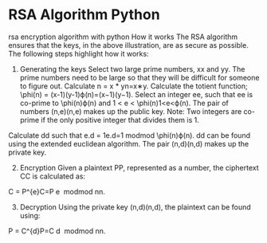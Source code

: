 # RSA Algorithm Python
rsa encryption algorithm with python
How it works
The RSA algorithm ensures that the keys, in the above illustration, are as secure as possible. The following steps highlight how it works:

1. Generating the keys
Select two large prime numbers, xx and yy. The prime numbers need to be large so that they will be difficult for someone to figure out.
Calculate n = x * yn=x∗y.
Calculate the totient function; \phi(n) = (x-1)(y-1)ϕ(n)=(x−1)(y−1).
Select an integer ee, such that ee is co-prime to \phi(n)ϕ(n) and 1 < e < \phi(n)1<e<ϕ(n). The pair of numbers (n,e)(n,e) makes up the public key.
Note: Two integers are co-prime if the only positive integer that divides them is 1.

Calculate dd such that e.d = 1e.d=1 modmod \phi(n)ϕ(n).
dd can be found using the extended euclidean algorithm. The pair (n,d)(n,d) makes up the private key.

2. Encryption
Given a plaintext PP, represented as a number, the ciphertext CC is calculated as:

C = P^{e}C=P
​e
​​  modmod nn.

3. Decryption
Using the private key (n,d)(n,d), the plaintext can be found using:

P = C^{d}P=C
​d
​​  modmod nn.
